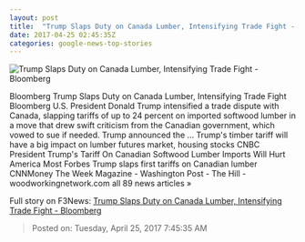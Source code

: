 ```yaml
---
layout: post
title:  "Trump Slaps Duty on Canada Lumber, Intensifying Trade Fight - Bloomberg"
date: 2017-04-25 02:45:35Z
categories: google-news-top-stories
---
```


![Trump Slaps Duty on Canada Lumber, Intensifying Trade Fight - Bloomberg](https://assets.bwbx.io/images/users/iqjWHBFdfxIU/iDkeToGbJbqY/v0/1200x800.jpg)

Bloomberg Trump Slaps Duty on Canada Lumber, Intensifying Trade Fight Bloomberg U.S. President Donald Trump intensified a trade dispute with Canada, slapping tariffs of up to 24 percent on imported softwood lumber in a move that drew swift criticism from the Canadian government, which vowed to sue if needed. Trump announced the ... Trump's timber tariff will have a big impact on lumber futures market, housing stocks CNBC President Trump's Tariff On Canadian Softwood Lumber Imports Will Hurt America Most Forbes Trump slaps first tariffs on Canadian lumber CNNMoney The Week Magazine - Washington Post - The Hill - woodworkingnetwork.com all 89 news articles »


Full story on F3News: [Trump Slaps Duty on Canada Lumber, Intensifying Trade Fight - Bloomberg](http://www.f3nws.com/n/EkWfaH)

> Posted on: Tuesday, April 25, 2017 7:45:35 AM
